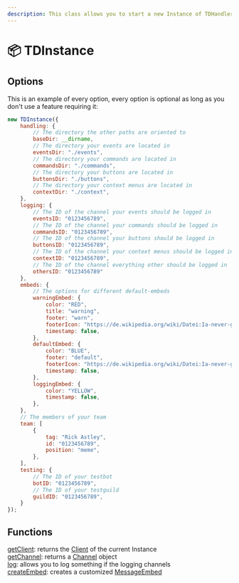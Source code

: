 ```yaml
---
description: This class allows you to start a new Instance of TDHandler
---
```


# 📦 TDInstance

## Options

This is an example of every option, every option is optional as long as you don't use a feature requiring it:

```javascript
new TDInstance({
    handling: {
        // The directory the other paths are oriented to
        baseDir: __dirname, 
        // The directory your events are located in
        eventsDir: "./events",
        // The directory your commands are located in
        commandsDir: "./commands",
        // The directory your buttons are located in
        buttonsDir: "./buttons",
        // The directory your context menus are located in
        contextDir: "./context",
    },
    logging: {
        // The ID of the channel your events should be logged in
        eventsID: "0123456789",
        // The ID of the channel your commands should be logged in
        commandsID: "0123456789",
        // The ID of the channel your buttons should be logged in
        buttonsID: "0123456789",
        // The ID of the channel your context menus should be logged in
        contextID: "0123456789",
        // The ID of the channel everything other should be logged in
        othersID: "0123456789"
    },
    embeds: {
        // The options for different default-embeds
        warningEmbed: {
            color: "RED",
            title: "warning",
            footer: "warn",
            footerIcon: "https://de.wikipedia.org/wiki/Datei:Ia-never-gonna-give-you-up-rick-astley-trionfale-remaster-4k-v3-500421.jpg",
            timestamp: false,
        },
        defaultEmbed: {
            color: "BLUE",
            footer: "default",
            footerIcon: "https://de.wikipedia.org/wiki/Datei:Ia-never-gonna-give-you-up-rick-astley-trionfale-remaster-4k-v3-500421.jpg",
            timestamp: false,
        },
        loggingEmbed: {
            color: "YELLOW",
            timestamp: false,
        },
    },
    // The members of your team
    team: [
        {
            tag: "Rick Astley",
            id: "0123456789",
            position: "meme",
        },
    ],
    testing: {
        // The ID of your testbot
        botID: "0123456789",
        // The ID of your testguild
        guildID: "0123456789",
    }
});
```

## Functions

[getClient](../methods/getclient.md): returns the [Client](https://discord.js.org/#/docs/discord.js/stable/class/Client) of the current Instance\
[getChannel](../methods/getchannel.md): returns a [Channel](https://discord.js.org/#/docs/discord.js/stable/class/Channel) object\
[log](../methods/log.md): allows you to log something if the logging channels\
[createEmbed](../methods/createembed.md): creates a customized [MessageEmbed](https://discord.js.org/#/docs/discord.js/stable/class/MessageEmbed)
